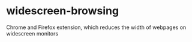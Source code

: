 # widescreen-browsing
Chrome and Firefox extension, which reduces the width of webpages on widescreen monitors
